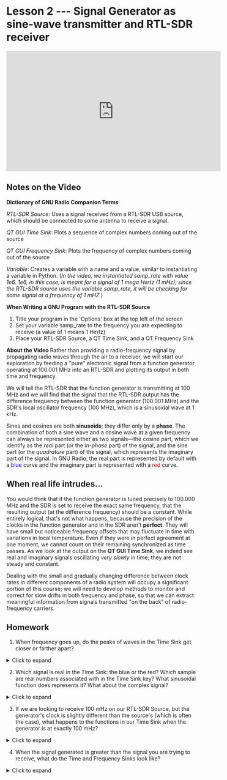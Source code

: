 # Lesson 2 --- Signal Generator as sine-wave transmitter and RTL-SDR receiver


<iframe width="560" height="315" src="https://www.youtube.com/embed/bV4oJTPlAeQ" title="YouTube video player" frameborder="0" allow="accelerometer; autoplay; clipboard-write; encrypted-media; gyroscope; picture-in-picture" allowfullscreen></iframe>


## Notes on the Video

<b> Dictionary of GNU Radio Companion Terms </b>

<i>RTL-SDR Source</i>: Uses a signal received from a RTL-SDR USB source, which should be connected to some antenna to receive a signal.

<i>QT GUI Time Sink</i>: Plots a sequence of complex numbers coming out of the source

<i>QT GUI Frequency Sink</i>: Plots the frequency of complex numbers coming out of the source

<i>Variable</i>: Creates a variable with a name and a value, similar to instantiating a variable in Python. (<i>In the video, we instantiated samp_rate with value 1e6. 1e6, in this case, is meant for a signal of 1 mega Hertz (1 mHz); since the RTL-SDR source uses the variable samp_rate, it will be checking for some signal at a frequency of 1 mHZ.</i>)


<b> When Writing a GNU Program with the RTL-SDR Source </b>
1. Title your program in the 'Options' box at the top left of the screen
2. Set your variable samp_rate to the frequency you are expecting to receive (a value of 1 means 1 Hertz)
3. Place your RTL-SDR Source, a QT Time Sink, and a QT Frequency Sink

<b> About the Video </b> 
Rather than providing a radio-frequency signal by propagating radio waves through the air to a receiver, we will start our exploration by feeding a "pure" electronic signal from a function generator operating at 100.001 MHz into an RTL-SDR and plotting its output in both time and frequency.

We will tell the RTL-SDR that the function generator is transmitting at 100 MHz and we will find that the signal that the RTL-SDR output has the difference frequency between the function generator (100.001 MHz) and the SDR's local oscillator frequency (100 MHz), which is a sinusoidal wave at 1 kHz.

Sines and cosines are both **sinusoids**; they differ only by a **phase**. The combination of both a sine wave and a cosine wave at a given frequency can always be represented either as two signals—the cosine part, which we identify as the _real_ part (or the _in-phase_ part) of the signal, and the sine part (or the _quadrature_ part) of the signal, which represents the imaginary part of the signal. In GNU Radio, the real part is represented by default with a <span style='color:blue;'>blue</span> curve and the imaginary part is represented with a <span style='color:red;'>red</span> curve.

## When real life intrudes...

You would think that if the function generator is tuned precisely to 100.000 MHz and the SDR is set to receive the exact same frequency, that the resulting output (at the difference frequency) should be a constant. While entirely logical, that's not what happens, because the precision of the clocks in the function generator and in the SDR aren't **perfect**. They will have small but noticeable frequency offsets that may fluctuate in time with variations in local temperature. Even if they were in perfect agreement at one moment, we cannot count on their remaining synchronized as time passes. As we look at the output on the **QT GUI Time Sink**, we indeed see real and imaginary signals oscillating _very slowly_ in time; they are not steady and constant. 

Dealing with the small and gradually changing difference between clock rates in different components of a radio system will occupy a significant portion of this course; we will need to develop methods to monitor and correct for slow drifts in both frequency and phase, so that we can extract meaningful information from signals transmitted "on the back" of radio-frequency carriers.

## Homework
1. When frequency goes up, do the peaks of waves in the Time Sink get closer or farther apart?

<details markdown='block'>
<summary markdown='span'> Click to expand </summary>

The peaks should get **closer** together.
</details>

2. Which signal is real in the Time Sink: the blue or the red? Which sample are real numbers associated with in the Time Sink key? What sinusoidal function does represents it? What about the complex signal?

<details markdown='block'>
<summary markdown='span'> Click to expand </summary>

The blue wave is the real wave. It is indicated by sample 1 - additionally, it is considered as a cosine wave. Inversely, the red wave represents the complex part of the signal. This is sample 2, and it's sinusoidal function is a sine function.
</details>

3. If we are looking to receive 100 mHz on our RTL-SDR Source, but the generator's clock is slightly different than the source's (which is often the case), what happens to the functions in our Time Sink when the generator is at exactly 100 mHz?

<details markdown='block'>
<summary markdown='span'> Click to expand </summary>

The functions will very slowly oscillate.
</details>

4. When the signal generated is greater than the signal you are trying to receive, what do the Time and Frequency Sinks look like?

<details markdown='block'>
<summary markdown='span'> Click to expand </summary>

The real signal oscillates before the complex signal in the Time Sink, and the peak on the Frequency sink lies above the value we're looking for.
</details>

<!--
Transmit a 100 MHz sine wave from a signal generator simultaneously into a real oscilloscope and a BNC with hooks.

Tune the RTL-SDR to 100 MHz. You get a complex exponential out. Why not a real sinusoidal signal? What does this complex number mean? Understanding this is half the SDR battle.

Tune the generator up and down. Tune the SDR up and down. See the signal go up and down in time and frequency and maybe constellation plots.

See it go below zero frequency and explain what's going on. "Negative frequencies!?" Observe that the real and imaginary parts either lead or lag each other depending on sign of frequency.

See that it's basically a constant (or at least very slow moving) when you're tuned spot on, but the phase is arbitrary.

You need to deal with these small oscillator mismatches when you use different hardware to transmit and receive -- oscillators drift in time and frequency and when you move around.

HW Check time signal at 25.000 MHz WWV North of Denver Colorado. Hmm. Need to use 1 MHz sample_rate because otherwise the bottom of the band is below the RTL-SDR limit.

Carry the antenna around the room or close to signals. Try finding places that have the most activity, and what type of waves or what amplitude they give off.
--> 
